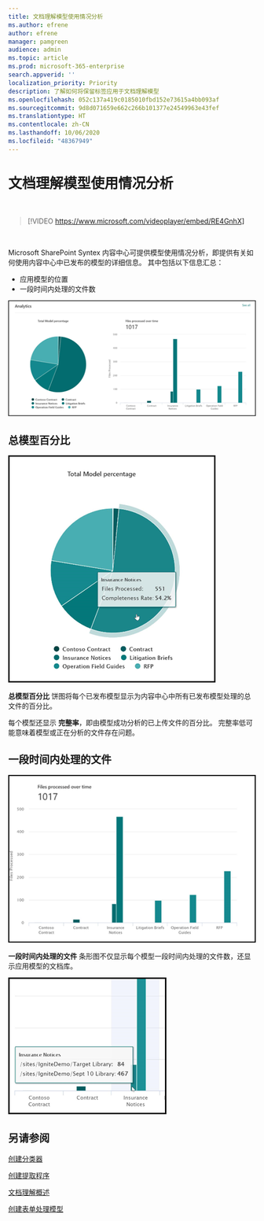 ```yaml
---
title: 文档理解模型使用情况分析
ms.author: efrene
author: efrene
manager: pamgreen
audience: admin
ms.topic: article
ms.prod: microsoft-365-enterprise
search.appverid: ''
localization_priority: Priority
description: 了解如何将保留标签应用于文档理解模型
ms.openlocfilehash: 052c137a419c0185010fbd152e73615a4bb093af
ms.sourcegitcommit: 9d8d071659e662c266b101377e24549963e43fef
ms.translationtype: HT
ms.contentlocale: zh-CN
ms.lasthandoff: 10/06/2020
ms.locfileid: "48367949"
---
```

# <a name="document-understanding-model-usage-analytics"></a>文档理解模型使用情况分析

</br>

> [!VIDEO https://www.microsoft.com/videoplayer/embed/RE4GnhX]  

</br>


Microsoft SharePoint Syntex 内容中心可提供模型使用情况分析，即提供有关如何使用内容中心中已发布的模型的详细信息。 其中包括以下信息汇总：

- 应用模型的位置
- 一段时间内处理的文件数

 ![模型分析](../media/content-understanding/model-analytics.png) </br>

## <a name="total-model-percentage"></a>总模型百分比

   ![总模型百分比](../media/content-understanding/total-model-percentage.png) </br>

**总模型百分比** 饼图将每个已发布模型显示为内容中心中所有已发布模型处理的总文件的百分比。

每个模型还显示 **完整率**，即由模型成功分析的已上传文件的百分比。 完整率低可能意味着模型或正在分析的文件存在问题。

## <a name="files-processed-over-time"></a>一段时间内处理的文件

   ![处理的文件](../media/content-understanding/files-processed-over-time.png) </br>

**一段时间内处理的文件** 条形图不仅显示每个模型一段时间内处理的文件数，还显示应用模型的文档库。

   ![条形图](../media/content-understanding/bar-chart-models.png) </br>

## <a name="see-also"></a>另请参阅
[创建分类器](create-a-classifier.md)

[创建提取程序](create-an-extractor.md)

[文档理解概述](document-understanding-overview.md)

[创建表单处理模型](create-a-form-processing-model.md)  
